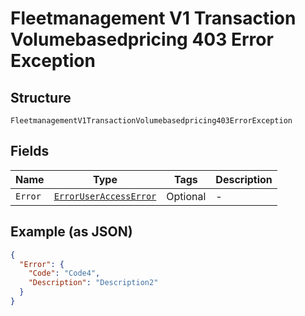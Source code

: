 
# Fleetmanagement V1 Transaction Volumebasedpricing 403 Error Exception

## Structure

`FleetmanagementV1TransactionVolumebasedpricing403ErrorException`

## Fields

| Name | Type | Tags | Description |
|  --- | --- | --- | --- |
| `Error` | [`ErrorUserAccessError`](../../doc/models/error-user-access-error.md) | Optional | - |

## Example (as JSON)

```json
{
  "Error": {
    "Code": "Code4",
    "Description": "Description2"
  }
}
```

